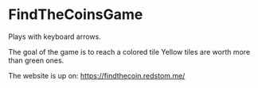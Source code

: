 # FindTheCoinsGame

Plays with keyboard arrows.

The goal of the game is to reach a colored tile
Yellow tiles are worth more than green ones. 

The website is up on: https://findthecoin.redstom.me/
